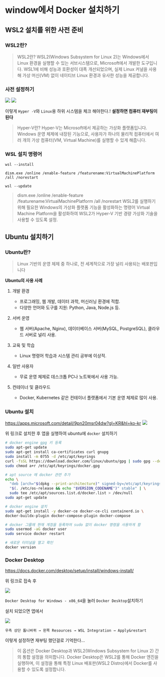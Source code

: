
# window에서 Docker 설치하기

## WSL2 설치를 위한 사전 준비
### WSL2란?

>WSL2란?
WSL2(Windows Subsystem for Linux 2)는 Windows에서 Linux 환경을 실행할 수 있는 서브시스템으로, Microsoft에서 개발한 도구입니다. WSL1에 비해 성능과 호환성이 대폭 개선되었으며, 실제 Linux 커널을 사용해 가상 머신(VM) 없이 네이티브 Linux 환경과 유사한 성능을 제공합니다.

### 사전 설정하기
![](https://velog.velcdn.com/images/gyu_p/post/a8d0080f-7907-4c68-a266-d0e6e61c95b9/image.png)
![](https://velog.velcdn.com/images/gyu_p/post/1e5e3fd1-710d-490c-b2fd-431ed5b0d838/image.png)

이렇게 `Hyper -V`와 `Linux`용 하위 시스템을 체크 해야한다.!
**설정하면 컴퓨터 재부팅이 된다**

>Hyper-V란?
Hyper-V는 Microsoft에서 제공하는 가상화 플랫폼입니다. Windows 운영 체제에 내장된 기능으로, 사용자가 하나의 물리적 컴퓨터에서 여러 개의 가상 컴퓨터(VM, Virtual Machine)를 실행할 수 있게 해줍니다.

### WSL 설치 명령어

```
wsl --install

dism.exe /online /enable-feature /featurename:VirtualMachinePlatform /all /norestart

wsl --update

```

>dism.exe /online /enable-feature /featurename:VirtualMachinePlatform /all /norestart
WSL2를 실행하기 위해 필요한 Windows의 가상화 플랫폼 기능을 활성화하는 명령어
Virtual Machine Platform을 활성화하여 WSL2가 Hyper-V 기반 경량 가상화 기술을 사용할 수 있도록 설정.


## Ubuntu 설치하기

### Ubuntu란?


>Linux 기반의 운영 체제 중 하나로, 전 세계적으로 가장 널리 사용되는 배포판입니다

**Ubuntu의 사용 사례**


1. 개발 환경

    - 프로그래밍, 웹 개발, 데이터 과학, 머신러닝 환경에 적합.
    - 다양한 언어와 도구를 지원: Python, Java, Node.js 등.
2. 서버 운영

    - 웹 서버(Apache, Nginx), 데이터베이스 서버(MySQL, PostgreSQL), 클라우드 서버로 널리 사용.
3. 교육 및 학습

    - Linux 명령어 학습과 시스템 관리 공부에 이상적.
4. 일반 사용자

    - 무료 운영 체제로 데스크톱 PC나 노트북에서 사용 가능.
5. 컨테이너 및 클라우드

	- Docker, Kubernetes 같은 컨테이너 플랫폼에서 기본 운영 체제로 많이 사용.
    
### Ubuntu 설치

https://apps.microsoft.com/detail/9pn20msr04dw?gl=KR&hl=ko-kr
![](https://velog.velcdn.com/images/gyu_p/post/c52b765f-7e95-45a1-9422-f895b2a2eb65/image.png)

위 링크로 설치한 후 앱을 실행하여 ubuntu에 `docker` 설치하기

```bash
# docker engine gpg 키 등록
sudo apt-get update
sudo apt-get install ca-certificates curl gnupg
sudo install -m 0755 -d /etc/apt/keyrings
curl -fsSL https://download.docker.com/linux/ubuntu/gpg | sudo gpg --dearmor -o /etc/apt/keyrings/docker.gpg
sudo chmod a+r /etc/apt/keyrings/docker.gpg

# apt source 에 docker 관련 추가
echo \
  "deb [arch="$(dpkg --print-architecture)" signed-by=/etc/apt/keyrings/docker.gpg] https://download.docker.com/linux/ubuntu \
  "$(. /etc/os-release && echo "$VERSION_CODENAME")" stable" | \
  sudo tee /etc/apt/sources.list.d/docker.list > /dev/null
sudo apt-get update

# docker engine 설치
sudo apt-get install -y docker-ce docker-ce-cli containerd.io \
docker-buildx-plugin docker-compose-plugin docker-compose

# docker 그룹에 현재 계정을 등록하여 sudo 없이 docker 명령을 사용하게 함
sudo usermod -aG docker user
sudo service docker restart

# 새로운 터미널을 열고 확인
docker version
```


### Docker Desktop


https://docs.docker.com/desktop/setup/install/windows-install/

위 링크로 접속 후

![](https://velog.velcdn.com/images/gyu_p/post/d9d7e9a0-bc82-411a-abfe-efc6172e9be4/image.png)

`Docker Desktop for Windows - x86_64`을 눌러 `Docker Desktop`설치하기


설치 되었으면 앱에서 

![](https://velog.velcdn.com/images/gyu_p/post/33be7352-fd5b-4904-acd3-676d848b39c5/image.png)


`우측 상단 톱니바퀴 → 왼쪽 Resources → WSL Integration → Apply&restart`

이렇게 설정하면 재부팅 했던걸로 기억한다...

>이 옵션은 Docker Desktop과 WSL2(Windows Subsystem for Linux 2) 간의 통합 설정을 의미합니다. Docker Desktop은 WSL2를 통해 Docker 엔진을 실행하며, 이 설정을 통해 특정 Linux 배포판(WSL2 Distro)에서 Docker를 사용할 수 있도록 설정합니다.


